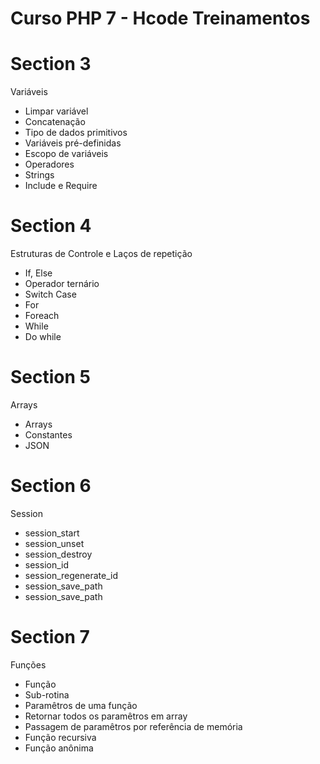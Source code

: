 # Curso PHP 7 - Hcode Treinamentos
# Section 3
Variáveis
- Limpar variável
- Concatenação
- Tipo de dados primitivos
- Variáveis pré-definidas
- Escopo de variáveis
- Operadores
- Strings
- Include e Require

# Section 4
Estruturas de Controle e Laços de repetição
- If, Else
- Operador ternário
- Switch Case
- For
- Foreach
- While
- Do while

# Section 5
Arrays
- Arrays
- Constantes
- JSON

# Section 6
Session
- session_start
- session_unset
- session_destroy
- session_id
- session_regenerate_id
- session_save_path
- session_save_path

# Section 7
Funções
- Função
- Sub-rotina
- Paramêtros de uma função
- Retornar todos os paramêtros em array
- Passagem de paramêtros por referência de memória
- Função recursiva
- Função anônima
